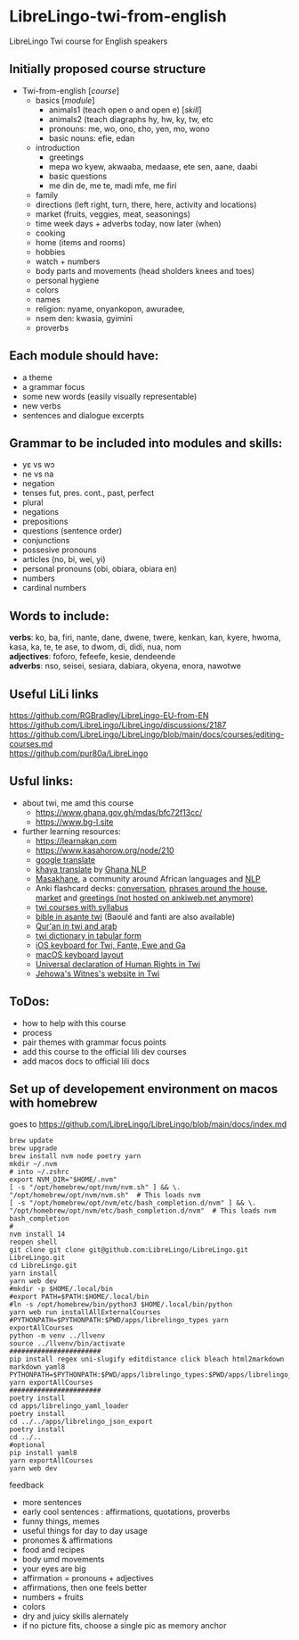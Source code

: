 # LibreLingo-twi-from-english
LibreLingo Twi course for English speakers

Initially proposed course structure
-----------------------------------
- Twi-from-english [*course*] 
	- basics [*module*]
		- animals1 (teach open o and open e) [*skill*]
		- animals2 (teach diagraphs hy, hw, ky, tw, etc
		- pronouns: me, wo, ono, ɛho, yen, mo, wono	
		- basic nouns: efie, edan
	- introduction 
		- greetings
		- mepa wo kyew, akwaaba, medaase, ete sen, aane, daabi
		- basic questions
		- me din de, me te, madi mfe, me firi 
	- family
	- directions (left right, turn, there, here, activity and locations)
	- market (fruits, veggies, meat, seasonings)
	- time week days + adverbs today, now later (when)
	- cooking
	- home (items and rooms)
	- hobbies
	- watch + numbers
	- body parts and movements (head sholders knees and toes)
	- personal hygiene 
	- colors
	- names
	- religion: nyame, onyankopon, awuradee, 
	- nsem den: kwasia, gyimini 
	- proverbs

Each module should have: 
------------------------
- a theme 
- a grammar focus 
- some new words (easily visually representable) 
- new verbs 
- sentences and dialogue excerpts 
	
Grammar to be included into modules and skills: 
-----------------------------------------------
- yɛ vs wɔ
- ne vs na
- negation 
- tenses fut, pres. cont., past, perfect 
- plural 
- negations 
- prepositions 
- questions (sentence order)
- conjunctions
- possesive pronouns 
- articles (no, bi, wei, yi)
- personal pronouns (obi, obiara, obiara en)
- numbers
- cardinal numbers

Words to include:
-----------------
**verbs**: ko, ba, firi, nante, dane, dwene, twere, kenkan, kan, kyere, hwoma, kasa, ka, te, te ase, to dwom, di, didi, nua, nom  
**adjectives**: foforo, fefeefe, kesie, dendeende	
**adverbs**: nso, seisei, sesiara, dabiara, okyena, enora, nawotwe  

## Useful LiLi links

https://github.com/RGBradley/LibreLingo-EU-from-EN  
https://github.com/LibreLingo/LibreLingo/discussions/2187  
https://github.com/LibreLingo/LibreLingo/blob/main/docs/courses/editing-courses.md  
https://github.com/pur80a/LibreLingo  

Usful links: 
------------
  - about twi, me amd this course
    - https://www.ghana.gov.gh/mdas/bfc72f13cc/
    - https://www.bg-l.site
  - further learning resources:
    - https://learnakan.com 
    - https://www.kasahorow.org/node/210
    - [google translate](https://translate.google.com/?sl=ak&tl=en)
    - [khaya translate](https://translate.ghananlp.org/) by [Ghana NLP](https://ghananlp.org/)
    - [Masakhane](https://www.masakhane.io/), a community around African languages and [NLP](https://en.wikipedia.org/wiki/Natural_language_processing)
    - Anki flashcard decks: [conversation](https://ankiweb.net/shared/info/1863265353), [phrases around the house](https://ankiweb.net/shared/info/1898840477), [market](https://ankiweb.net/shared/info/1587304533) and [greetings (not hosted on ankiweb.net anymore)](https://wlankabel.at/john/cloud/twi/Twi_-_Greeting__Responses.apkg) 
    - [twi courses with syllabus](https://www.amesall.rutgers.edu/academics/undergraduate-program/course-descriptions) 
    - [bible in asante twi](https://www.bible.com/bible/2094/GEN.1.ASNA) (Baoulé and fanti are also available)
    - [Qur'an in twi and arab](https://www.alislam.org/quran/Holy-Quran-Asante.pdf) 
    - [twi dictionary in tabular form](https://web.archive.org/web/20120318225329/http://abibitumikasa.com:80/all.html)
    - [iOS keyboard for Twi, Fante, Ewe and Ga](http://nkyea.com/keyboard.html)
    - [macOS keyboard layout](https://blog.wlankabel.at/2022/05/24/custom-keyboard-layout-macos/) 
    - [Universal declaration of Human Rights in Twi](https://www.unicode.org/udhr/d/udhr_aka_asante.html)
    - [Jehowa's Witnes's website in Twi](https://www.jw.org/tw/)

ToDos: 
------
- how to help with this course
- process 
- pair themes with grammar focus points
- add this course to the official lili dev courses
- add macos docs to official lili docs 

Set up of developement environment on macos with homebrew
---------------------------------------------------------
goes to https://github.com/LibreLingo/LibreLingo/blob/main/docs/index.md 

```
brew update 
brew upgrade 
brew install nvm node poetry yarn 
mkdir ~/.nvm
# into ~/.zshrc
export NVM_DIR="$HOME/.nvm"
[ -s "/opt/homebrew/opt/nvm/nvm.sh" ] && \. "/opt/homebrew/opt/nvm/nvm.sh"  # This loads nvm
[ -s "/opt/homebrew/opt/nvm/etc/bash_completion.d/nvm" ] && \. "/opt/homebrew/opt/nvm/etc/bash_completion.d/nvm"  # This loads nvm bash_completion
#
nvm install 14
reopen shell
git clone git clone git@github.com:LibreLingo/LibreLingo.git LibreLingo.git
cd LibreLingo.git
yarn install 
yarn web dev 
#mkdir -p $HOME/.local/bin 
#export PATH=$PATH:$HOME/.local/bin
#ln -s /opt/homebrew/bin/python3 $HOME/.local/bin/python
yarn web run installAllExternalCourses
#PYTHONPATH=$PYTHONPATH:$PWD/apps/librelingo_types yarn exportAllCourses
python -m venv ../llvenv
source ../llvenv/bin/activate
#######################
pip install regex uni-slugify editdistance click bleach html2markdown markdown yaml8
PYTHONPATH=$PYTHONPATH:$PWD/apps/librelingo_types:$PWD/apps/librelingo_utils:$PWD/apps/librelingo_yaml_loader yarn exportAllCourses
#######################
poetry install
cd apps/librelingo_yaml_loader
poetry install
cd ../../apps/librelingo_json_export
poetry install
cd ../..
#optional
pip install yaml8
yarn exportAllCourses
yarn web dev 
```

feedback
- more sentences
- early cool sentences : affirmations, quotations, proverbs 
- funny things, memes
- useful things for day to day usage
- pronomes & affirmations 
- food and recipes
- body umd movements 
- your eyes are big
- affirmation = pronouns + adjectives 
- affirmations, then one feels better
- numbers + fruits
- colors
- dry and juicy skills alernately
- if no picture fits, choose a single pic as memory anchor

